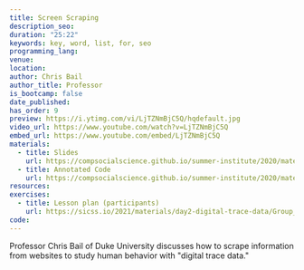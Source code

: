 ```yaml
---
title: Screen Scraping
description_seo:
duration: "25:22"
keywords: key, word, list, for, seo
programming_lang:
venue:
location:
author: Chris Bail
author_title: Professor
is_bootcamp: false
date_published:
has_order: 9
preview: https://i.ytimg.com/vi/LjTZNmBjC5Q/hqdefault.jpg
video_url: https://www.youtube.com/watch?v=LjTZNmBjC5Q
embed_url: https://www.youtube.com/embed/LjTZNmBjC5Q
materials:
  - title: Slides
    url: https://compsocialscience.github.io/summer-institute/2020/materials/day2-digital-trace-data/screenscraping/Rpres/Screenscraping.html
  - title: Annotated Code
    url: https://compsocialscience.github.io/summer-institute/2020/materials/day2-digital-trace-data/screenscraping/rmarkdown/Screenscraping.html
resources:
exercises:
  - title: Lesson plan (participants)
    url: https://sicss.io/2021/materials/day2-digital-trace-data/Group_Exercise_Day_2.html
code:
---
```


Professor Chris Bail of Duke University discusses how to scrape information from websites to study human behavior with "digital trace data."
